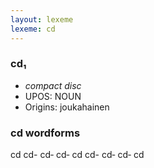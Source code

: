 ```yaml
---
layout: lexeme
lexeme: cd
---
```


###  cd₁

* _compact disc_
* UPOS:  NOUN
* Origins: joukahainen 


### cd wordforms

cd
cd-
cd‐
cd‑
cd
cd-
cd‐
cd‑
cd


